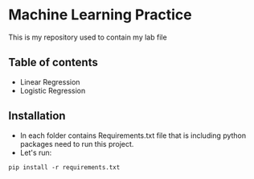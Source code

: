 #  Machine Learning Practice 
This is my repository used to contain my lab file
## Table of contents
* Linear Regression
* Logistic Regression

## Installation
* In each folder contains Requirements.txt file that is including python packages need to run this project.
* Let's run:
```
pip install -r requirements.txt
```


